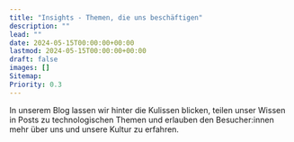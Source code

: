 ```yaml
---
title: "Insights - Themen, die uns beschäftigen"
description: ""
lead: ""
date: 2024-05-15T00:00:00+00:00
lastmod: 2024-05-15T00:00:00+00:00
draft: false
images: []
Sitemap:
Priority: 0.3
---
```


In unserem Blog lassen wir hinter die Kulissen blicken, teilen unser Wissen in Posts zu technologischen Themen und erlauben den Besucher:innen mehr über uns und unsere Kultur zu erfahren.
